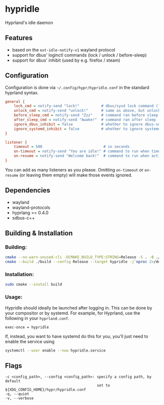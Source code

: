 # hypridle
Hyprland's idle daemon

## Features
 - based on the `ext-idle-notify-v1` wayland protocol
 - support for dbus' loginctl commands (lock / unlock / before-sleep)
 - support for dbus' inhibit (used by e.g. firefox / steam)

## Configuration

Configuration is done via `~/.config/hypr/hypridle.conf` in the standard
hyprland syntax.

```ini
general {
    lock_cmd = notify-send "lock!"          # dbus/sysd lock command (loginctl lock-session)
    unlock_cmd = notify-send "unlock!"      # same as above, but unlock
    before_sleep_cmd = notify-send "Zzz"    # command ran before sleep
    after_sleep_cmd = notify-send "Awake!"  # command ran after sleep
    ignore_dbus_inhibit = false             # whether to ignore dbus-sent idle-inhibit requests (used by e.g. firefox or steam)
    ignore_systemd_inhibit = false          # whether to ignore systemd-inhibit --what=idle inhibitors
}

listener {
    timeout = 500                            # in seconds
    on-timeout = notify-send "You are idle!" # command to run when timeout has passed
    on-resume = notify-send "Welcome back!"  # command to run when activity is detected after timeout has fired.
}
```

You can add as many listeners as you please. Omitting `on-timeout` or `on-resume` (or leaving them empty)
will make those events ignored.

## Dependencies
 - wayland
 - wayland-protocols
 - hyprlang >= 0.4.0
 - sdbus-c++

## Building & Installation

### Building:
```sh
cmake --no-warn-unused-cli -DCMAKE_BUILD_TYPE:STRING=Release -S . -B ./build
cmake --build ./build --config Release --target hypridle -j`nproc 2>/dev/null || getconf NPROCESSORS_CONF`
```

### Installation:
```sh
sudo cmake --install build
```

### Usage:

Hypridle should ideally be launched after logging in. This can be done by your compositor or by systemd.
For example, for Hyprland, use the following in your `hyprland.conf`.
```hyprlang
exec-once = hypridle
```
If, instead, you want to have systemd do this for you, you'll just need to enable the service using
```sh
systemctl --user enable --now hypridle.service
```

## Flags

```
-c <config_path>, --config <config_path>: specify a config path, by default
                                          set to ${XDG_CONFIG_HOME}/hypr/hypridle.conf
-q, --quiet
-v, --verbose
```

